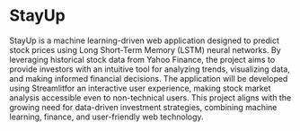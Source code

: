 # StayUp
StayUp is a machine learning-driven web application 
designed to predict stock prices using Long Short-Term 
Memory (LSTM) neural networks. By leveraging 
historical stock data from Yahoo Finance, the project 
aims to provide investors with an intuitive tool for 
analyzing trends, visualizing data, and making 
informed financial decisions. The application will be 
developed using Streamlitfor an interactive user 
experience, making stock market analysis accessible 
even to non-technical users. This project aligns with the 
growing need for data-driven investment strategies, 
combining machine learning, finance, and user-friendly 
web technology.

